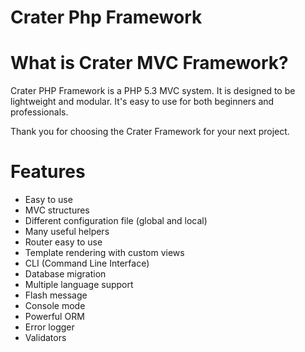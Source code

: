 # Crater Php Framework

# What is Crater MVC Framework?
Crater PHP Framework is a PHP 5.3 MVC system. It is designed to be lightweight and modular. It's easy to use for both beginners and professionals.

Thank you for choosing the Crater Framework for your next project.

# Features
* Easy to use
* MVC structures
* Different configuration file (global and local)
* Many useful helpers
* Router easy to use
* Template rendering with custom views
* CLI (Command Line Interface)
* Database migration
* Multiple language support
* Flash message
* Console mode
* Powerful ORM
* Error logger
* Validators
